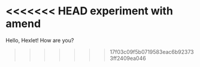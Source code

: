 <<<<<<< HEAD
experiment with amend
=======
Hello, Hexlet! How are you?
>>>>>>> 17f03c09f5b0719583eac6b923733ff2409ea046
